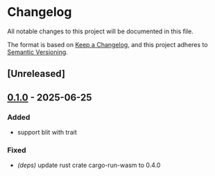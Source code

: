 # Changelog

All notable changes to this project will be documented in this file.

The format is based on [Keep a Changelog](https://keepachangelog.com/en/1.0.0/),
and this project adheres to [Semantic Versioning](https://semver.org/spec/v2.0.0.html).

## [Unreleased]

## [0.1.0](https://github.com/tversteeg/rotsprite/releases/tag/run-wasm-v0.1.0) - 2025-06-25

### Added

- support blit with trait

### Fixed

- *(deps)* update rust crate cargo-run-wasm to 0.4.0
